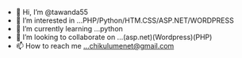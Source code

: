 - 👋 Hi, I’m @tawanda55
- 👀 I’m interested in ...PHP/Python/HTM.CSS/ASP.NET/WORDPRESS
- 🌱 I’m currently learning ...python 
- 💞️ I’m looking to collaborate on ...(asp.net)(Wordpress)(PHP)
- 📫 How to reach me ...chikulumenet@gmail.com 

<!---
tawanda55/tawanda55 is a ✨ special ✨ repository because its `README.md` (this file) appears on your GitHub profile.
You can click the Preview link to take a look at your changes.
--->
